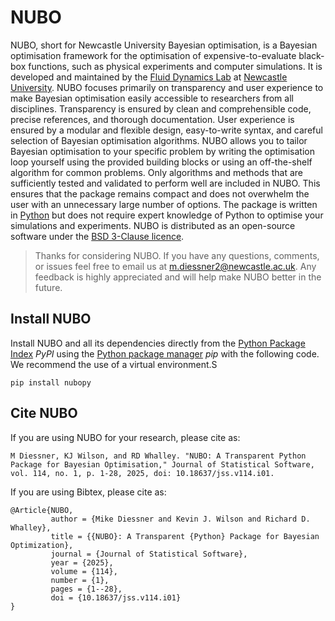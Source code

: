 # NUBO

NUBO, short for Newcastle University Bayesian optimisation, is a Bayesian
optimisation framework for the optimisation of expensive-to-evaluate black-box
functions, such as physical experiments and computer simulations. It is
developed and maintained by the
[Fluid Dynamics Lab](https://www.experimental-fluid-dynamics.com) at
[Newcastle University](https://www.ncl.ac.uk). NUBO focuses primarily on
transparency and user experience to make Bayesian optimisation easily
accessible to researchers from all disciplines. Transparency is ensured by
clean and comprehensible code, precise references, and thorough documentation.
User experience is ensured by a modular and flexible design, easy-to-write
syntax, and careful selection of Bayesian optimisation algorithms. NUBO allows
you to tailor Bayesian optimisation to your specific problem by writing the
optimisation loop yourself using the provided building blocks or using an
off-the-shelf algorithm for common problems. Only algorithms and methods that
are sufficiently tested and validated to perform well are included in NUBO. This
ensures that the package remains compact and does not overwhelm the user with an
unnecessary large number of options. The package is written in
[Python](https://www.python.org) but does not require expert knowledge of Python
to optimise your simulations and experiments. NUBO is distributed as an
open-source software under the [BSD 3-Clause licence](https://joinup.ec.europa.eu/licence/bsd-3-clause-new-or-revised-license).

 > Thanks for considering NUBO. If you have any questions, comments, or issues
 > feel free to email us at m.diessner2@newcastle.ac.uk. Any feedback is highly
 > appreciated and will help make NUBO better in the future.

## Install NUBO

Install NUBO and all its dependencies directly from the
[Python Package Index](https://pypi.org) *PyPI* using the
[Python package manager](https://pip.pypa.io/en/latest/) *pip* with the
following code. We recommend the use of a virtual environment.S

    pip install nubopy

## Cite NUBO

If you are using NUBO for your research, please cite as:

    M Diessner, KJ Wilson, and RD Whalley. "NUBO: A Transparent Python Package for Bayesian Optimisation," Journal of Statistical Software, vol. 114, no. 1, p. 1-28, 2025, doi: 10.18637/jss.v114.i01.


If you are using Bibtex, please cite as:

```
@Article{NUBO,
         author = {Mike Diessner and Kevin J. Wilson and Richard D. Whalley},
         title = {{NUBO}: A Transparent {Python} Package for Bayesian Optimization},
         journal = {Journal of Statistical Software},
         year = {2025},
         volume = {114},
         number = {1},
         pages = {1--28},
         doi = {10.18637/jss.v114.i01}
}
```
